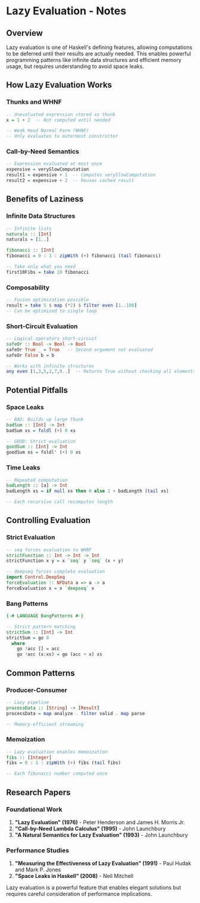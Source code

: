 # Lazy Evaluation - Notes

## Overview

Lazy evaluation is one of Haskell's defining features, allowing computations to be deferred until their results are actually needed. This enables powerful programming patterns like infinite data structures and efficient memory usage, but requires understanding to avoid space leaks.

## How Lazy Evaluation Works

### Thunks and WHNF
```haskell
-- Unevaluated expression stored as thunk
x = 1 + 2  -- Not computed until needed

-- Weak Head Normal Form (WHNF)
-- Only evaluates to outermost constructor
```

### Call-by-Need Semantics
```haskell
-- Expression evaluated at most once
expensive = verySlowComputation
result1 = expensive + 1  -- Computes verySlowComputation
result2 = expensive + 2  -- Reuses cached result
```

## Benefits of Laziness

### Infinite Data Structures
```haskell
-- Infinite lists
naturals :: [Int]
naturals = [1..]

fibonacci :: [Int]
fibonacci = 0 : 1 : zipWith (+) fibonacci (tail fibonacci)

-- Take only what you need
first10Fibs = take 10 fibonacci
```

### Composability
```haskell
-- Fusion optimization possible
result = take 5 $ map (*2) $ filter even [1..100]
-- Can be optimized to single loop
```

### Short-Circuit Evaluation
```haskell
-- Logical operators short-circuit
safeOr :: Bool -> Bool -> Bool
safeOr True _ = True   -- Second argument not evaluated
safeOr False b = b

-- Works with infinite structures
any even [1,3,5,2,7,9..]  -- Returns True without checking all elements
```

## Potential Pitfalls

### Space Leaks
```haskell
-- BAD: Builds up large thunk
badSum :: [Int] -> Int
badSum xs = foldl (+) 0 xs

-- GOOD: Strict evaluation
goodSum :: [Int] -> Int
goodSum xs = foldl' (+) 0 xs
```

### Time Leaks
```haskell
-- Repeated computation
badLength :: [a] -> Int
badLength xs = if null xs then 0 else 1 + badLength (tail xs)

-- Each recursive call recomputes length
```

## Controlling Evaluation

### Strict Evaluation
```haskell
-- seq forces evaluation to WHNF
strictFunction :: Int -> Int -> Int
strictFunction x y = x `seq` y `seq` (x + y)

-- deepseq forces complete evaluation
import Control.DeepSeq
forceEvaluation :: NFData a => a -> a
forceEvaluation x = x `deepseq` x
```

### Bang Patterns
```haskell
{-# LANGUAGE BangPatterns #-}

-- Strict pattern matching
strictSum :: [Int] -> Int
strictSum = go 0
  where
    go !acc [] = acc
    go !acc (x:xs) = go (acc + x) xs
```

## Common Patterns

### Producer-Consumer
```haskell
-- Lazy pipeline
processData :: [String] -> [Result]
processData = map analyze . filter valid . map parse

-- Memory-efficient streaming
```

### Memoization
```haskell
-- Lazy evaluation enables memoization
fibs :: [Integer]
fibs = 0 : 1 : zipWith (+) fibs (tail fibs)

-- Each fibonacci number computed once
```

## Research Papers

### Foundational Work
1. **"Lazy Evaluation" (1976)** - Peter Henderson and James H. Morris Jr.
2. **"Call-by-Need Lambda Calculus" (1995)** - John Launchbury
3. **"A Natural Semantics for Lazy Evaluation" (1993)** - John Launchbury

### Performance Studies
1. **"Measuring the Effectiveness of Lazy Evaluation" (1991)** - Paul Hudak and Mark P. Jones
2. **"Space Leaks in Haskell" (2008)** - Neil Mitchell

Lazy evaluation is a powerful feature that enables elegant solutions but requires careful consideration of performance implications.